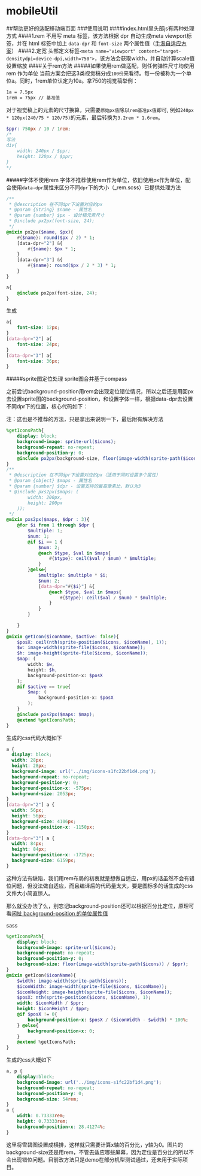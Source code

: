 # mobileUtil
##帮助更好的适配移动端页面
###使用说明
####index.html里头部js有两种处理方式
####1.rem
不用写 meta 标签，该方法根据 dpr 自动生成meta viewport标签，并在 html 标签中加上 `data-dpr` 和 `font-size` 两个属性值（[手淘自适应方案](https://github.com/amfe/lib-flexible)）
####2.定宽
头部定义标签`<meta name="viewport" content="target-densitydpi=device-dpi,width=750">`，该方法会获取width，并自动计算scale值设置缩放
####关于rem方法
#####如果使用rem做适配，则任何弹性尺寸均使用 rem 作为单位
当前方案会把这3类视觉稿分成`100份`来看待。每一份被称为一个单位a。同时，1rem单位认定为10a。拿750的视觉稿举例：
``` html
1a = 7.5px
1rem = 75px // 基准值
```
对于视觉稿上的元素的尺寸换算，只需要`原始px值`除以`rem基准px值`即可, 例如`240px * 120px(240/75 * 120/75)`的元素，最后转换为`3.2rem * 1.6rem`。
``` scss
$ppr: 750px / 10 / 1rem;
/*
写法
div{
	width: 240px / $ppr;
	height: 120px / $ppr;
}
*/
```
#####字体不使用rem
字体不推荐使用rem作为单位，依旧使用px作为单位，配合使用`data-dpr`属性来区分不同`dpr`下的大小（_rem.scss）已提供处理方法
``` sass
/**
 * @description 在不同dpr下设置对应的px
 * @param {String} $name - 属性名
 * @param {number} $px - 设计稿元素尺寸
 * @include px2px(font-size, 24);
 */
@mixin px2px($name, $px){
    #{$name}: round($px / 2) * 1;
    [data-dpr="2"] &{
        #{$name}: $px * 1;
    }
    [data-dpr="3"] &{
        #{$name}: round($px / 2 * 3) * 1;
    }
}

a{
	@include px2px(font-size, 24);
}
```
生成
``` css
a{
	font-size: 12px;
}
[data-dpr="2"] a{
	font-size: 24px;
}
[data-dpr="3"] a{
	font-size: 36px;
}
```
#####sprite图定位处理
sprite图合并基于compass


之前尝试background-position用rem会出现定位错位情况，所以之后还是用回px去设置sprite图的background-position，和设置字体一样，根据data-dpr去设置不同dpr下的位置，核心代码如下：


注：这也是不推荐的方法，只是拿出来说明一下，最后附有解决方法
``` scss
%getIconsPath{
	display: block;
	background-image: sprite-url($icons);
	background-repeat: no-repeat;
	background-position-y: 0;
	@include px2px(background-size, floor(image-width(sprite-path($icons))));
}
/**
 * @description 在不同dpr下设置对应的px（适用于同时设置多个属性）
 * @param {object} $maps - 属性名
 * @param {number} $dpr - 设置支持的最高像素比，默认为3
 * @include pxs2px($maps: (
        width: 200px,
        height: 200px
    ));
 */
@mixin pxs2px($maps, $dpr : 3){
    @for $i from 1 through $dpr {
        $multiple: 1;
        $num: 1;
        @if $i == 1 {
            $num: 2;
            @each $type, $val in $maps{
                #{$type}: ceil($val / $num) * $multiple;
            }
        }@else{
            $multiple: $multiple * $i;
            $num: 2;
            [data-dpr="#{$i}"] &{
                @each $type, $val in $maps{
                    #{$type}: ceil($val / $num) * $multiple;
                }
            }
        }
        
    }
}
@mixin getIcon($iconName, $active: false){
	$posX: ceil(nth(sprite-position($icons, $iconName), 1));
	$w: image-width(sprite-file($icons, $iconName));
	$h: image-height(sprite-file($icons, $iconName));
	$map: (
		width: $w,
		height: $h,
		background-position-x: $posX
	);
	@if $active == true{
		$map: (
			background-position-x: $posX
		);
	}
	@include pxs2px($maps: $map);
	@extend %getIconsPath;
}
```
生成的css代码大概如下
``` css
a {
  display: block;
  width: 28px;
  height: 28px;
  background-image: url('../img/icons-s1fc22bf1d4.png');
  background-repeat: no-repeat;
  background-position-y: 0;
  background-position-x: -575px;
  background-size: 2053px;
}
[data-dpr="2"] a {
  width: 56px;
  height: 56px;
  background-size: 4106px;
  background-position-x: -1150px;
}
[data-dpr="3"] a {
  width: 84px;
  height: 84px;
  background-position-x: -1725px;
  background-size: 6159px;
}
```
这种方法有缺陷，我们用rem布局的初衷就是想做自适应，用px的话虽然不会有错位问题，但没法做自适应，而且编译后的代码量太大，要是图标多的话生成的css文件大小简直惊人。



那么就没办法了么，别忘记background-position还可以根据百分比定位，原理可看[闲扯 background-position 的单位属性值](http://linxz.github.io/blog/css%E5%B1%9E%E6%80%A7%E5%9F%BA%E7%A1%80/2015/09/talk-about-background-position-values.html)



sass
``` sass
%getIconsPath{
	display: block;
	background-image: sprite-url($icons);
	background-repeat: no-repeat;
	background-position-y: 0;
	background-size: floor(image-width(sprite-path($icons)) / $ppr);
}
@mixin getIcon($iconName){
	$width: image-width(sprite-path($icons));
	$iconWidth: image-width(sprite-file($icons, $iconName));
	$iconHeight: image-height(sprite-file($icons, $iconName));
	$posX: nth(sprite-position($icons, $iconName), 1);
	width: $iconWidth / $ppr;
	height: $iconHeight / $ppr;
	@if $posX != 0{
		background-position-x: $posX / ($iconWidth - $width) * 100%;
	} @else{
		background-position-x: 0;
	}
	@extend %getIconsPath;
}
```
生成的css大概如下
``` css
a, p {
    display:block;
    background-image: url('../img/icons-s1fc22bf1d4.png');
    background-repeat: no-repeat;
    background-position-y: 0;
    background-size: 54rem;
}
a {
    width: 0.73333rem;
    height: 0.73333rem;
    background-position-x: 28.41274%;
}
```
这里将雪碧图设置成横排，这样就只需要计算x轴的百分比，y轴为0。图片的background-size还是用rem，不管去适应哪些屏幕，因为定位是百分比的所以不会出现错位问题。目前改方法只是demo在部分机型测试通过，还未用于实际项目。